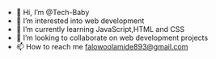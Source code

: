 - 👋 Hi, I’m @Tech-Baby
- 👀 I’m interested into web development
- 🌱 I’m currently learning JavaScript,HTML and CSS
- 💞️ I’m looking to collaborate on web development projects
- 📫 How to reach me falowoolamide893@gmail.com

<!---
Tech-Baby/Tech-Baby is a ✨ special ✨ repository because its `README.md` (this file) appears on your GitHub profile.
You can click the Preview link to take a look at your changes.
--->

